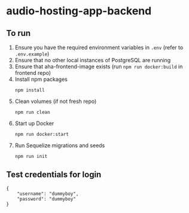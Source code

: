 # audio-hosting-app-backend

## To run
1. Ensure you have the required environment variables in `.env` (refer to `.env.example`)
2. Ensure that no other local instances of PostgreSQL are running
3. Ensure that aha-frontend-image exists (run `npm run docker:build` in frontend repo)
4. Install npm packages
    ```
    npm install
    ```
5. Clean volumes (if not fresh repo)
    ```
    npm run clean
    ```
6. Start up Docker
    ```
    npm run docker:start
    ```
7. Run Sequelize migrations and seeds
    ```
    npm run init
    ```

## Test credentials for login
```
{
    "username": "dummyboy",
    "password": "dummyboy"
}
```